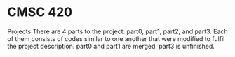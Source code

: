 # CMSC 420
Projects
There are 4 parts to the project: part0, part1, part2, and part3.
Each of them consists of codes similar to one another that were modified to fulfil the project description.
part0 and part1 are merged. part3 is unfinished.